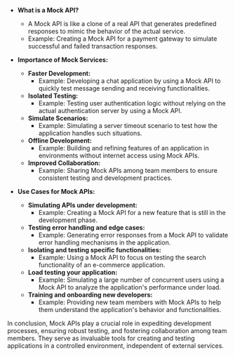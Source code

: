 - **What is a Mock API?**
  - A Mock API is like a clone of a real API that generates predefined responses to mimic the behavior of the actual service.
  - Example: Creating a Mock API for a payment gateway to simulate successful and failed transaction responses.

- **Importance of Mock Services:**
  - **Faster Development:**
    - Example: Developing a chat application by using a Mock API to quickly test message sending and receiving functionalities.
  - **Isolated Testing:**
    - Example: Testing user authentication logic without relying on the actual authentication server by using a Mock API.
  - **Simulate Scenarios:**
    - Example: Simulating a server timeout scenario to test how the application handles such situations.
  - **Offline Development:**
    - Example: Building and refining features of an application in environments without internet access using Mock APIs.
  - **Improved Collaboration:**
    - Example: Sharing Mock APIs among team members to ensure consistent testing and development practices.

- **Use Cases for Mock APIs:**
  - **Simulating APIs under development:**
    - Example: Creating a Mock API for a new feature that is still in the development phase.
  - **Testing error handling and edge cases:**
    - Example: Generating error responses from a Mock API to validate error handling mechanisms in the application.
  - **Isolating and testing specific functionalities:**
    - Example: Using a Mock API to focus on testing the search functionality of an e-commerce application.
  - **Load testing your application:**
    - Example: Simulating a large number of concurrent users using a Mock API to analyze the application's performance under load.
  - **Training and onboarding new developers:**
    - Example: Providing new team members with Mock APIs to help them understand the application's behavior and functionalities.

In conclusion, Mock APIs play a crucial role in expediting development processes, ensuring robust testing, and fostering collaboration among team members. They serve as invaluable tools for creating and testing applications in a controlled environment, independent of external services.
